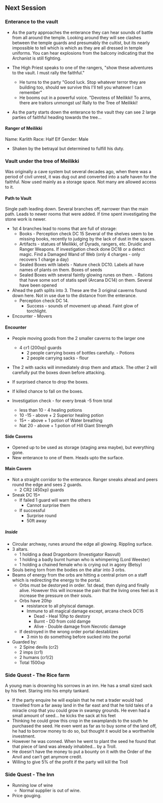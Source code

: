 ## Next Session

### Enterance to the vault

* As the party approaches the enterance they can hear sounds of battle from all around the temple. Looking around they will see clashes between the temple guards and presumably the cultist, but its nearly impossible to tell which is which as they are all dressed in temple uniforms. You can hear explosions from the balcony indicating that the Archanist is still fighting.
* The High Priest speaks to one of the rangers, "show these adventures to the vault. I must rally the faithful."  
  * He turns to the party "Good luck. Stop whatever terror they are building too, should we survive this I'll tell you whatever I can remember"  
  * He booms out in a powerful voice. "Devotess of Meilikki! To arms, there are traitors unmongst us! Rally to the Tree of Meilikki!
  
* As the party starts down the enterance to the vault they can see 2 large parties of faithful heading towards the tree...

#### Ranger of Meilikki

Name: Karlith
Race: Half Elf
Gender: Male

* Shaken by the betrayal but determined to fulfill his duty.

### Vault under the tree of Meilikki

Was originally a cave system but several decades ago, when there was a period of civil unrest, it was dug out and converted into a safe haven for the faithful. Now used mainly as a storage space. Not many are allowed access to it.

#### Path to Vault

Single path leading down. Several branches off, narrower than the main path. Leads to newer rooms that were added. If time spent investigating the stone work is newer. 

* 1st 4 branches lead to rooms that are full of storage:
  * Books - Perception check DC 15 Several of the shelves seem to be missing books, recently to judging by the lack of dust in the spaces.
  * Artifacts - statues of Meilikki, of Dyrads, rangers, etc. Druidic and Ranger Weapons. If investigation check done DC18 or a detect magic. Find a Damaged Wand of Web (only 4 charges - only recovers 1 charge a day) 
  * Sealed Boxes with labels - Nature check DC10. Labels all have names of plants on them. Boxes of seeds
  * Sealed Boxes with several faintly glowing runes on them. - Rations that have some sort of statis spell (Arcana DC14) on them. Several have been opened
* Ahead the path splits into 3. These are the 3 original caverns found down here. Not in use due to the distance from the enterance.
  * Perception check DC 14. 
    * Success - sounds of movement up ahead. Faint glow of torchlight.
* Encounter - Movers

#### Encounter

* People moving goods from the 2 smaller caverns to the larger one 
  * 4 cr1 (200xp) guards
    * 2 people carrying boxes of bottles carefully. - Potions
    * 2 people carrying sacks - flour

* The 2 with sacks will immediately drop them and attack. The other 2 will carefully put the boxes down before attacking.
* If surprised chance to drop the boxes.
* If killed chance to fall on the boxes.
* Investigation check - for every break -5 from total
  * less than 10 - 4 healing potions
  * 10 -15 - above + 2 Superior healing potion   
  * 15+ - above + 1 potion of Water breathing
  * Nat 20 - above + 1 potion of Hill Giant Strength
  
#### Side Caverns
* Opened up to be used as storage (staging area maybe), but everything gone.
* New enterance to one of them. Heads upto the surface.

#### Main Cavern
* Not a straight corridor to the enterance. Ranger sneaks ahead and peers round the edge and sees 2 guards.
  * 2 CR2 (450xp) guards
* Sneak DC 15+
  * If failed 1 guard will warn the others
    * Cannot surprise them
  * If successful
    * Surprise round 
    * 50ft away

##### Inside
* Circular archway, runes around the edge all glowing. Rippling surface. 
* 3 altars. 
  * 1 holding a dead Dragonborn (Investigator Rasvull)
  * 1 holding a badly burnt human who is whimpering (Lord Weester)
  * 1 holding a chained female who is crying out in agony (Betsy)
* Souls being torn from the bodies on the altar into 3 orbs.
* Beams of energy from the orbs are hitting a central prism on a staff which is redirecting the energy to the portal.
  * Orbs must be destoryed in order. 1st dead, then dying and finally alive. However this will increase the pain that the living ones feel as it increase the pressure on their souls.
  * Orbs have 20hp 
    * resistance to all phyiscal damage.
    * Immune to all magical damage except, arcana check DC15
      * Dead - Heal 10hp to destory
      * Burnt - DD from cold damge
      * Alive - Double damage from Necrotic damage
  * If destroyed in the wrong order portal destablizes
    * 3 min to do something before sucked into the portal
* Guarded by:
  * 2 Spine devils (cr2)
  * 2 imps (cr1)
  * 2 humans (cr1/2)
  * Total 1500xp

### Side Quest - The Rice farm

A young man is drowning his sorrows in an inn. He has a small sized sack by his feet. Staring into his empty tankard.

* If the party enquire he will explain that he met a trader would had travelled from a far away land in the far east and that he told tales of a miracle crop that you could grow in swampy grounds. He even had a small amount of seed... he kicks the sack at his feet
* Thinking he could grow this crop in the swamplands to the south he purchased the seed. He even went as far as to buy some of the land off, he had to borrow money to do so, but thought it would be a worthwhile investment. 
* However he was conned. When he went to plant the seed he found that that piece of land was already inhabited... by a Troll. 
* He doesn't have the money to put a bounty on it with the Order of the Anvil and can't get anymore credit.
* Willing to give 5% of the profit if the party will kill the Troll

### Side Quest - The Inn

* Running low of wine
  * Normal supplier is out of wine. 
* Price gouging.
